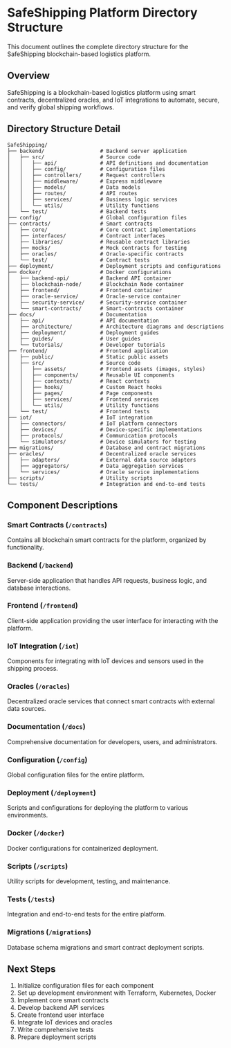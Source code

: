 # SafeShipping Platform Directory Structure

This document outlines the complete directory structure for the SafeShipping blockchain-based logistics platform.

## Overview

SafeShipping is a blockchain-based logistics platform using smart contracts, decentralized oracles, and IoT integrations to automate, secure, and verify global shipping workflows.

## Directory Structure Detail

```
SafeShipping/
├── backend/                  # Backend server application
│   ├── src/                  # Source code
│   │   ├── api/              # API definitions and documentation
│   │   ├── config/           # Configuration files
│   │   ├── controllers/      # Request controllers
│   │   ├── middleware/       # Express middleware
│   │   ├── models/           # Data models
│   │   ├── routes/           # API routes
│   │   ├── services/         # Business logic services
│   │   └── utils/            # Utility functions
│   └── test/                 # Backend tests
├── config/                   # Global configuration files
├── contracts/                # Smart contracts
│   ├── core/                 # Core contract implementations
│   ├── interfaces/           # Contract interfaces
│   ├── libraries/            # Reusable contract libraries
│   ├── mocks/                # Mock contracts for testing
│   ├── oracles/              # Oracle-specific contracts
│   └── test/                 # Contract tests
├── deployment/               # Deployment scripts and configurations
├── docker/                   # Docker configurations
│   ├── backend-api/          # Backend API container
│   ├── blockchain-node/      # Blockchain Node container
│   ├── frontend/             # Frontend container
│   ├── oracle-service/       # Oracle-service container
│   ├── security-service/     # Security-service container
│   └── smart-contracts/      # Smart-contracts container
├── docs/                     # Documentation
│   ├── api/                  # API documentation
│   ├── architecture/         # Architecture diagrams and descriptions
│   ├── deployment/           # Deployment guides
│   ├── guides/               # User guides
│   └── tutorials/            # Developer tutorials
├── frontend/                 # Frontend application
│   ├── public/               # Static public assets
│   ├── src/                  # Source code
│   │   ├── assets/           # Frontend assets (images, styles)
│   │   ├── components/       # Reusable UI components
│   │   ├── contexts/         # React contexts
│   │   ├── hooks/            # Custom React hooks
│   │   ├── pages/            # Page components
│   │   ├── services/         # Frontend services
│   │   └── utils/            # Utility functions
│   └── test/                 # Frontend tests
├── iot/                      # IoT integration
│   ├── connectors/           # IoT platform connectors
│   ├── devices/              # Device-specific implementations
│   ├── protocols/            # Communication protocols
│   └── simulators/           # Device simulators for testing
├── migrations/               # Database and contract migrations
├── oracles/                  # Decentralized oracle services
│   ├── adapters/             # External data source adapters
│   ├── aggregators/          # Data aggregation services
│   └── services/             # Oracle service implementations
├── scripts/                  # Utility scripts
└── tests/                    # Integration and end-to-end tests
```

## Component Descriptions

### Smart Contracts (`/contracts`)
Contains all blockchain smart contracts for the platform, organized by functionality.

### Backend (`/backend`)
Server-side application that handles API requests, business logic, and database interactions.

### Frontend (`/frontend`)
Client-side application providing the user interface for interacting with the platform.

### IoT Integration (`/iot`)
Components for integrating with IoT devices and sensors used in the shipping process.

### Oracles (`/oracles`)
Decentralized oracle services that connect smart contracts with external data sources.

### Documentation (`/docs`)
Comprehensive documentation for developers, users, and administrators.

### Configuration (`/config`)
Global configuration files for the entire platform.

### Deployment (`/deployment`)
Scripts and configurations for deploying the platform to various environments.

### Docker (`/docker`)
Docker configurations for containerized deployment.

### Scripts (`/scripts`)
Utility scripts for development, testing, and maintenance.

### Tests (`/tests`)
Integration and end-to-end tests for the entire platform.

### Migrations (`/migrations`)
Database schema migrations and smart contract deployment scripts.

## Next Steps

1. Initialize configuration files for each component
2. Set up development environment with Terraform, Kubernetes, Docker
3. Implement core smart contracts
4. Develop backend API services
5. Create frontend user interface
6. Integrate IoT devices and oracles
7. Write comprehensive tests
8. Prepare deployment scripts
